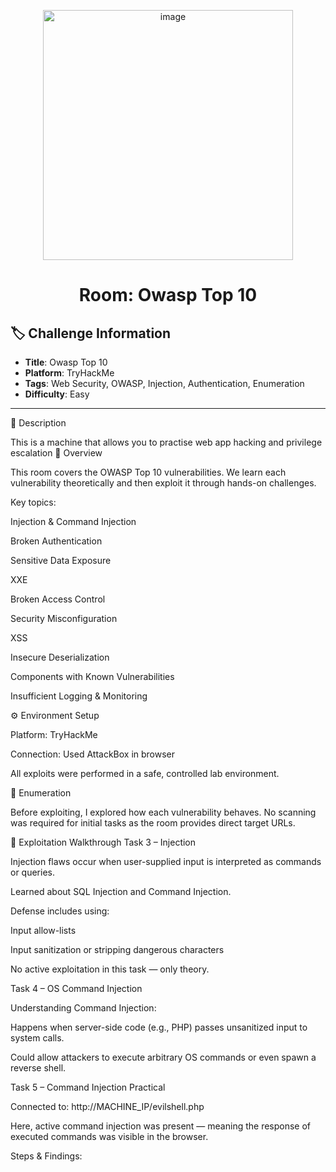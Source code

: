 <p align="center">
  <img width="400" height="400" alt="image" src="hhttps://owasp.org/Top10/assets/TOP_10_logo_Final_Logo_Colour.png" />
</p>
<h1 align="center">Room: Owasp Top 10</h1>

## 🏷️ Challenge Information
- **Title**: Owasp Top 10
- **Platform**: TryHackMe
- **Tags**: Web Security, OWASP, Injection, Authentication, Enumeration
- **Difficulty**: Easy

________________________________________
📝 Description

This is a machine that allows you to practise web app hacking and privilege escalation
📝 Overview

This room covers the OWASP Top 10 vulnerabilities.
We learn each vulnerability theoretically and then exploit it through hands-on challenges.

Key topics:

Injection & Command Injection

Broken Authentication

Sensitive Data Exposure

XXE

Broken Access Control

Security Misconfiguration

XSS

Insecure Deserialization

Components with Known Vulnerabilities

Insufficient Logging & Monitoring

⚙️ Environment Setup

Platform: TryHackMe

Connection: Used AttackBox in browser

All exploits were performed in a safe, controlled lab environment.

🔎 Enumeration

Before exploiting, I explored how each vulnerability behaves.
No scanning was required for initial tasks as the room provides direct target URLs.

🚀 Exploitation Walkthrough
Task 3 – Injection

Injection flaws occur when user-supplied input is interpreted as commands or queries.

Learned about SQL Injection and Command Injection.

Defense includes using:

Input allow-lists

Input sanitization or stripping dangerous characters

No active exploitation in this task — only theory.

Task 4 – OS Command Injection

Understanding Command Injection:

Happens when server-side code (e.g., PHP) passes unsanitized input to system calls.

Could allow attackers to execute arbitrary OS commands or even spawn a reverse shell.

Task 5 – Command Injection Practical

Connected to:
http://MACHINE_IP/evilshell.php

Here, active command injection was present — meaning the response of executed commands was visible in the browser.

Steps & Findings:
